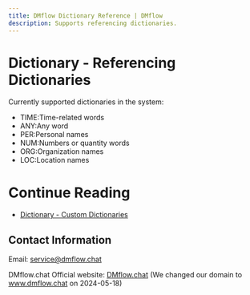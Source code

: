 ```yaml
---
title: DMflow Dictionary Reference | DMflow
description: Supports referencing dictionaries.
---
```



# Dictionary - Referencing Dictionaries

Currently supported dictionaries in the system:
- TIME:Time-related words
- ANY:Any word
- PER:Personal names
- NUM:Numbers or quantity words
- ORG:Organization names
- LOC:Location names

# Continue Reading
- [Dictionary - Custom Dictionaries](../../tutorials/docs/custom-dicts.html)

## Contact Information

Email: <service@dmflow.chat>

DMflow.chat Official website: [DMflow.chat](https://www.dmflow.chat/en/)
(We changed our domain to www.dmflow.chat on 2024-05-18)

